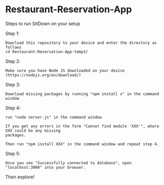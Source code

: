 # Restaurant-Reservation-App

Steps to run SitDown on your setup

  Step 1: 
  
    Download this repository to your device and enter the directory as follows
    cd Restaurant-Reservation-App-temp2/
    
  Step 2:
  
    Make sure you have Node JS downloaded on your device (https://nodejs.org/en/download/)
    
  Step 3:
  
    Download missing packages by running "npm install x" in the command window
    
  Step 4:
  
    run "node server.js" in the command window
    
    If you get any errors in the form "Cannot find module 'XXX'", where XXX could be any missing
    packages. 
    
    Then run "npm install XXX" in the command window and repeat step 4.
    
  Step 5:
  
    Once you see "Successfully connected to database", open "localhost:3000" into your browser.
    
  Then explore!
